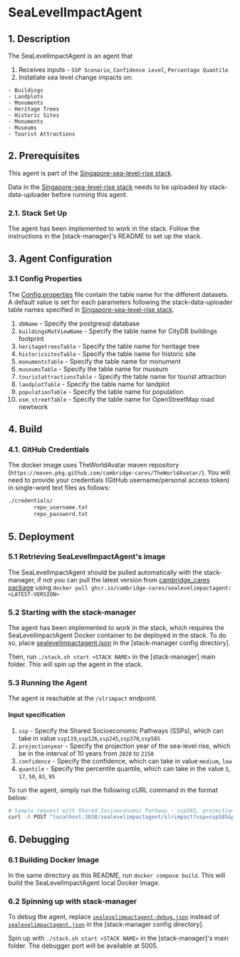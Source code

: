 # SeaLevelImpactAgent

## 1. Description

The SeaLevelImpactAgent is an agent that
1) Receives inputs - `SSP Scenario`, `Confidence Level`, `Percentage Quantile`
2) Instatiate sea level change impacts on:
```
- Buildings 
- Landplots
- Monuments
- Heritage Trees
- Historic Sites
- Monuments
- Museums
- Tourist Attractions
```

## 2. Prerequisites
This agent is part of the [Singapore-sea-level-rise stack](https://github.com/cambridge-cares/TheWorldAvatar/tree/dev-sea-level-rise-singapore/Deploy/stacks/Singapore-sea-level-rise). 

Data in the [Singapore-sea-level-rise stack](https://github.com/cambridge-cares/TheWorldAvatar/tree/dev-sea-level-rise-singapore/Deploy/stacks/Singapore-sea-level-rise) needs to be uploaded by stack-data-uploader before running this agent.

### 2.1. Stack Set Up
The agent has been implemented to work in the stack. Follow the instructions in the [stack-manager]'s README to set up the stack.

## 3. Agent Configuration

### 3.1 Config Properties
The [Config.properties](inputs/config.properties) file contain the table name for the different datasets. A default value is set for each parameters following the stack-data-uploader table names specified in [Singapore-sea-level-rise stack](https://github.com/cambridge-cares/TheWorldAvatar/tree/dev-sea-level-rise-singapore/Deploy/stacks/Singapore-sea-level-rise).
1) `dbName` - Specify the postgresql database
2) `buildingsMatViewName` - Specify the table name for CityDB buildings footprint
3) `heritagetreesTable` - Specify the table name for heritage tree
4) `historicsitesTable` - Specify the table name for historic site
5) `monumentsTable` - Specify the table name for monument 
6) `museumsTable` - Specify the table name for museum
7) `touristattractionsTable` - Specify the table name for tourist attraction
8) `landplotTable` - Specify the table name for landplot
9) `populationTable` - Specify the table name for population
10) `osm_streetTable` - Specify the table name for OpenStreetMap road newtwork

## 4. Build
### 4.1. GitHub Credentials
The docker image uses TheWorldAvatar maven repository (`https://maven.pkg.github.com/cambridge-cares/TheWorldAvatar/`).
You will need to provide your credentials (GitHub username/personal access token) in single-word text files as follows:

```bash
./credentials/
        repo_username.txt
        repo_password.txt
```

## 5. Deployment

### 5.1 Retrieving SeaLevelImpactAgent's image

The SeaLevelImpactAgent should be pulled automatically with the stack-manager, if not you can pull the latest version from [cambridge_cares package](https://github.com/orgs/cambridge-cares/packages/container/package/sealevelimpactagent) using `docker pull ghcr.io/cambridge-cares/sealevelimpactagent:<LATEST-VERSION>`

### 5.2 Starting with the stack-manager

The agent has been implemented to work in the stack, which requires the SeaLevelImpactAgent Docker container to be deployed in the stack. To do so, place [sealevelimpactagent.json](stack-manager-config/inputs/config/services/sealevelimpactagent.json) in the [stack-manager config directory].

Then, run `./stack.sh start <STACK NAME>` in the [stack-manager] main folder. This will spin up the agent in the stack.

### 5.3 Running the Agent

The agent is reachable at the `/slrimpact` endpoint.

#### Input specification

1) `ssp` - Specify the Shared Socioeconomic Pathways (SSPs), which can take in value `ssp119`,`ssp126`,`ssp245`,`ssp370`,`ssp585`
2) `projectionyear` - Specify the projection year of the sea-level rise, which be in the interval of 10 years from `2020` to `2150`
3) `confidence` - Specify the confidence, which can take in value `medium`, `low`
4) `quantile` - Specify the percentile quantile, which can take in the value `5`, `17`, `50`, `83`, `95`

To run the agent, simply run the following cURL command in the format below:
```bash
# Sample request with Shared Socioeconomic Pathway - ssp585, projection year - 2150, confidence - low
curl -X POST "localhost:3838/sealevelimpactagent/slrimpact?ssp=ssp585&projectionyear=2150&confidence=low&quantile=95"
```

## 6. Debugging

### 6.1 Building Docker Image

In the same directory as this README, run `docker compose build`. This will build the SeaLevelImpactAgent local Docker Image.

### 6.2 Spinning up with stack-manager

To debug the agent, replace [`sealevelimpactagent-debug.json`](stack-manager-config/inputs/config/services/sealevelimpactagent-debug.json) instead of [`sealevelimpactagent.json`](stack-manager-config/inputs/config/services/sealevelimpactagent.json) in the [stack-manager config directory].

Spin up with `./stack.sh start <STACK NAME>` in the [stack-manager]'s main folder.
The debugger port will be available at 5005.